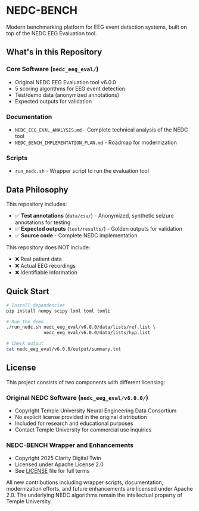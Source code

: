 # NEDC-BENCH

Modern benchmarking platform for EEG event detection systems, built on top of the NEDC EEG Evaluation tool.

## What's in this Repository

### Core Software (`nedc_eeg_eval/`)
- Original NEDC EEG Evaluation tool v6.0.0
- 5 scoring algorithms for EEG event detection
- Test/demo data (anonymized annotations)
- Expected outputs for validation

### Documentation
- `NEDC_EEG_EVAL_ANALYSIS.md` - Complete technical analysis of the NEDC tool
- `NEDC_BENCH_IMPLEMENTATION_PLAN.md` - Roadmap for modernization

### Scripts
- `run_nedc.sh` - Wrapper script to run the evaluation tool

## Data Philosophy

This repository includes:
- ✅ **Test annotations** (`data/csv/`) - Anonymized, synthetic seizure annotations for testing
- ✅ **Expected outputs** (`test/results/`) - Golden outputs for validation
- ✅ **Source code** - Complete NEDC implementation

This repository does NOT include:
- ❌ Real patient data
- ❌ Actual EEG recordings
- ❌ Identifiable information

## Quick Start

```bash
# Install dependencies
pip install numpy scipy lxml toml tomli

# Run the demo
./run_nedc.sh nedc_eeg_eval/v6.0.0/data/lists/ref.list \
              nedc_eeg_eval/v6.0.0/data/lists/hyp.list

# Check output
cat nedc_eeg_eval/v6.0.0/output/summary.txt
```

## License

This project consists of two components with different licensing:

### Original NEDC Software (`nedc_eeg_eval/v6.0.0/`)
- Copyright Temple University Neural Engineering Data Consortium
- No explicit license provided in the original distribution
- Included for research and educational purposes
- Contact Temple University for commercial use inquiries

### NEDC-BENCH Wrapper and Enhancements
- Copyright 2025 Clarity Digital Twin
- Licensed under Apache License 2.0
- See [LICENSE](LICENSE) file for full terms

All new contributions including wrapper scripts, documentation, modernization efforts, and future enhancements are licensed under Apache 2.0. The underlying NEDC algorithms remain the intellectual property of Temple University.